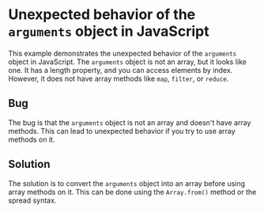 # Unexpected behavior of the `arguments` object in JavaScript

This example demonstrates the unexpected behavior of the `arguments` object in JavaScript. The `arguments` object is not an array, but it looks like one. It has a length property, and you can access elements by index. However, it does not have array methods like `map`, `filter`, or `reduce`. 

## Bug

The bug is that the `arguments` object is not an array and doesn't have array methods. This can lead to unexpected behavior if you try to use array methods on it. 

## Solution

The solution is to convert the `arguments` object into an array before using array methods on it. This can be done using the `Array.from()` method or the spread syntax.